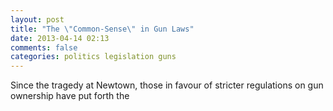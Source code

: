 ```yaml
---
layout: post
title: "The \"Common-Sense\" in Gun Laws"
date: 2013-04-14 02:13
comments: false
categories: politics legislation guns
---
```


Since the tragedy at Newtown, those in favour of stricter regulations on gun
ownership have put forth the
